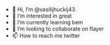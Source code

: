 - 👋 Hi, I’m @vasilijhuckij43
- 👀 I’m interested in great
- 🌱 I’m currently learning bem
- 💞️ I’m looking to collaborate on flayer
- 📫 How to reach me twitter

<!---
vasilijhuckij43/vasilijhuckij43 is a ✨ special ✨ repository because its `README.md` (this file) appears on your GitHub profile.
You can click the Preview link to take a look at your changes.
--->

